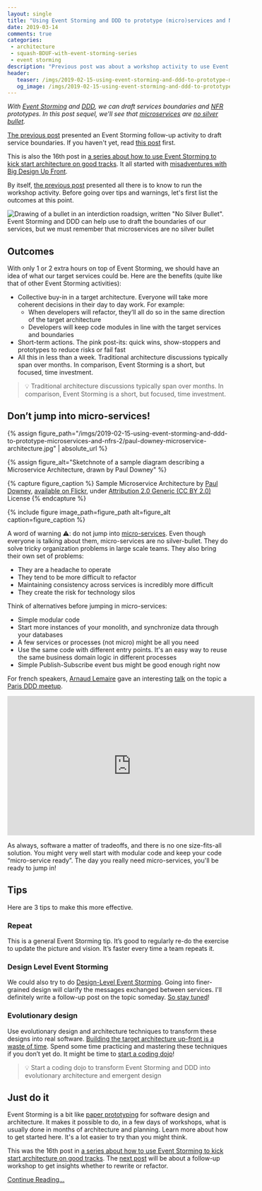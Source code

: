 ```yaml
---
layout: single
title: "Using Event Storming and DDD to prototype (micro)services and NFRs - 2"
date: 2019-03-14
comments: true
categories:
 - architecture
 - squash-BDUF-with-event-storming-series
 - event storming
description: "Previous post was about a workshop activity to use Event Storming and DDD to draft services boundaries and define NFR prototypes. In this post sequel, we'll go over the outcomes, some animation tips, and finally, we'll see that microservices are no silver bullet and will look at a few alternatives."
header:
   teaser: /imgs/2019-02-15-using-event-storming-and-ddd-to-prototype-microservices-and-nfrs-2/no-silver-bullet-teaser.jpeg
   og_image: /imgs/2019-02-15-using-event-storming-and-ddd-to-prototype-microservices-and-nfrs-2/no-silver-bullet-og.jpeg
---
```

_With [Event Storming](https://en.wikipedia.org/wiki/Event_storming) and [DDD](https://en.wikipedia.org/wiki/Domain-driven_design), we can draft services boundaries and [NFR](https://en.wikipedia.org/wiki/Non-functional_requirement) prototypes. In this post sequel, we'll see that [microservices](https://en.wikipedia.org/wiki/Microservices) are [no silver bullet](https://en.wikipedia.org/wiki/No_Silver_Bullet)._

[The previous post](/using-event-storming-and-ddd-to-prototype-microservices-and-nfrs-1/) presented an Event Storming follow-up activity to draft service boundaries. If you haven't yet, read [this post](/using-event-storming-and-ddd-to-prototype-microservices-and-nfrs-1/) first.

This is also the 16th post in [a series about how to use Event Storming to kick start architecture on good tracks](/categories/#squash-bduf-with-event-storming-series). It all started with [misadventures with Big Design Up Front](/misadventures-with-big-design-up-front/).

By itself, [the previous post](/using-event-storming-and-ddd-to-prototype-microservices-and-nfrs-1/) presented all there is to know to run the workshop activity. Before going over tips and warnings, let's first list the outcomes at this point.

![Drawing of a bullet in an interdiction roadsign, written "No Silver Bullet". Event Storming and DDD can help use to draft the boundaries of our services, but we must remember that microservices are no silver bullet]({{site.url}}/imgs/2019-02-15-using-event-storming-and-ddd-to-prototype-microservices-and-nfrs-2/no-silver-bullet.jpeg)

## Outcomes

With only 1 or 2 extra hours on top of Event Storming, we should have an idea of what our target services could be. Here are the benefits (quite like that of other Event Storming activities):

*   Collective buy-in in a target architecture. Everyone will take more coherent decisions in their day to day work. For example:
    *   When developers will refactor, they’ll all do so in the same direction of the target architecture
    *   Developers will keep code modules in line with the target services and boundaries
*   Short-term actions. The pink post-its: quick wins, show-stoppers and prototypes to reduce risks or fail fast
*   All this in less than a week. Traditional architecture discussions typically span over months. In comparison, Event Storming is a short, but focused, time investment.

> 💡 Traditional architecture discussions typically span over months. In comparison, Event Storming is a short, but focused, time investment. 

## Don’t jump into micro-services!

{% assign figure_path="/imgs/2019-02-15-using-event-storming-and-ddd-to-prototype-microservices-and-nfrs-2/paul-downey-microservice-architecture.jpg" | absolute_url %}
    
{% assign figure_alt="Sketchnote of a sample diagram describing a Microservice Architecture, drawn by Paul Downey" %}
    
{% capture figure_caption %}
Sample Microservice Architecture by [Paul Downey](https://www.flickr.com/photos/psd/), [available on Flickr](https://www.flickr.com/photos/psd/13109673843), under [Attribution 2.0 Generic (CC BY 2.0)](https://creativecommons.org/licenses/by/2.0/) License
{% endcapture %}
    
{% include figure image_path=figure_path alt=figure_alt caption=figure_caption %}

A word of warning ⚠️: do not jump into [micro-services](https://en.wikipedia.org/wiki/Microservices). Even though everyone is talking about them, micro-services are no silver-bullet. They do solve tricky organization problems in large scale teams. They also bring their own set of problems:

*   They are a headache to operate
*   They tend to be more difficult to refactor 
*   Maintaining consistency across services is incredibly more difficult
*   They create the risk for technology silos

Think of alternatives before jumping in micro-services:

*   Simple modular code
*   Start more instances of your monolith, and synchronize data through your databases 
*   A few services or processes (not micro) might be all you need
*   Use the same code with different entry points. It's an easy way to reuse the same business domain logic in different processes
*   Simple Publish-Subscribe event bus might be good enough right now

For french speakers, [Arnaud Lemaire](https://twitter.com/Lilobase) gave an interesting [talk](https://www.youtube.com/watch?v=_mqn0FfZ2SY&feature=youtu.be) on the topic a [Paris DDD meetup](https://www.meetup.com/fr-FR/DDD-Paris/). 

<iframe width="560" height="315" src="https://www.youtube.com/embed/_mqn0FfZ2SY" frameborder="0" allow="accelerometer; autoplay; encrypted-media; gyroscope; picture-in-picture" allowfullscreen></iframe>

As always, software a matter of tradeoffs, and there is no one size-fits-all solution. You might very well start with modular code and keep your code “micro-service ready”. The day you really need micro-services, you'll be ready to jump in!

## Tips

Here are 3 tips to make this more effective.

### Repeat

This is a general Event Storming tip. It’s good to regularly re-do the exercise to update the picture and vision. It’s faster every time a team repeats it.

### Design Level Event Storming

We could also try to do [Design-Level Event Storming](https://buildplease.com/pages/fpc-6/). Going into finer-grained design will clarify the messages exchanged between services. I'll definitely write a follow-up post on the topic someday. [So stay tuned](http://eepurl.com/dxKE95)!

### Evolutionary design

Use evolutionary design and architecture techniques to transform these designs into real software. [Building the target architecture up-front is a waste of time](/how-to-use-event-storming-and-ddd-for-evolutionary-architecture/). Spend some time practicing and mastering these techniques if you don’t yet do. It might be time to [start a coding dojo](/how-to-start-a-team-coding-dojo-randori-today/)!

> 💡 Start a coding dojo to transform Event Storming and DDD into evolutionary architecture and emergent design

## Just do it

Event Storming is a bit like [paper prototyping](https://en.wikipedia.org/wiki/Paper_prototyping) for software design and architecture. It makes it possible to do, in a few days of workshops, what is usually done in months of architecture and planning. Learn more about how to get started here. It's a lot easier to try than you might think.

This was the 16th post in [a series about how to use Event Storming to kick start architecture on good tracks](/categories/#squash-bduf-with-event-storming-series). The [next post](/rewrite-vs-refactor-get-insights-from-event-storming-and-ddd/) will be about a follow-up workshop to get insights whether to rewrite or refactor.

[Continue Reading...](/rewrite-vs-refactor-get-insights-from-event-storming-and-ddd/)